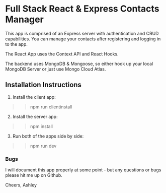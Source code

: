 # Full Stack React & Express Contacts Manager

This app is comprised of an Express server with authentication and CRUD capabilities. You can manage your contacts after registering and logging in to the app.

The React App uses the Context API and React Hooks.

The backend uses MongoDB & Mongoose, so either hook up your local MongoDB Server or just use Mongo Cloud Atlas.

## Installation Instructions

1. Install the client app:

> > npm run clientinstall

2. Install the server app:

> > npm install

3. Run both of the apps side by side:

> > npm run dev

### Bugs

I will document this app properly at some point - but any questions or bugs please hit me up on Github.

Cheers,
Ashley

